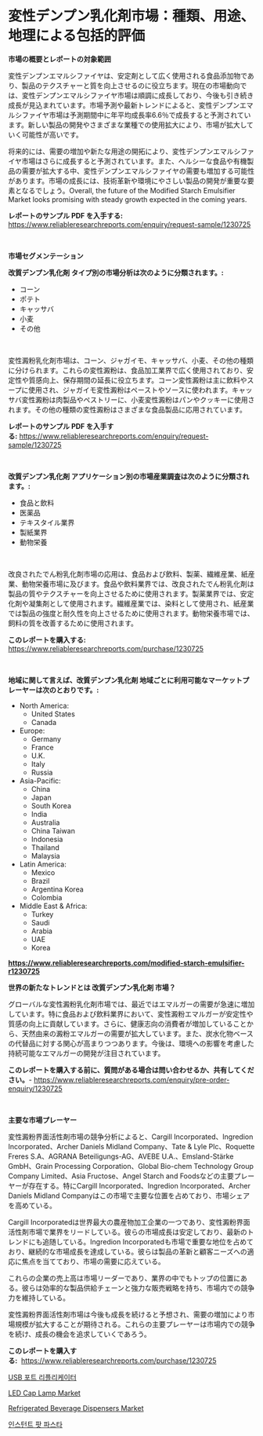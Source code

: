 <p><h1>変性デンプン乳化剤市場：種類、用途、地理による包括的評価</h1></p><p><strong>市場の概要とレポートの対象範囲</strong></p>
<p><p>変性デンプンエマルシファイヤは、安定剤として広く使用される食品添加物であり、製品のテクスチャーと質を向上させるのに役立ちます。現在の市場動向では、変性デンプンエマルシファイヤ市場は順調に成長しており、今後も引き続き成長が見込まれています。市場予測や最新トレンドによると、変性デンプンエマルシファイヤ市場は予測期間中に年平均成長率6.6％で成長すると予測されています。新しい製品の開発やさまざまな業種での使用拡大により、市場が拡大していく可能性が高いです。</p><p>将来的には、需要の増加や新たな用途の開拓により、変性デンプンエマルシファイヤ市場はさらに成長すると予測されています。また、ヘルシーな食品や有機製品の需要が拡大する中、変性デンプンエマルシファイヤの需要も増加する可能性があります。市場の成長には、技術革新や環境にやさしい製品の開発が重要な要素となるでしょう。Overall, the future of the Modified Starch Emulsifier Market looks promising with steady growth expected in the coming years.</p></p>
<p><strong>レポートのサンプル PDF を入手する:</strong> <a href="https://www.reliableresearchreports.com/enquiry/request-sample/1230725">https://www.reliableresearchreports.com/enquiry/request-sample/1230725</a></p>
<p>&nbsp;</p>
<p><strong>市場セグメンテーション</strong></p>
<p><strong>改質デンプン乳化剤 タイプ別の市場分析は次のように分類されます。:</strong></p>
<p><ul><li>コーン</li><li>ポテト</li><li>キャッサバ</li><li>小麦</li><li>その他</li></ul></p>
<p>&nbsp;</p>
<p><p>変性澱粉乳化剤市場は、コーン、ジャガイモ、キャッサバ、小麦、その他の種類に分けられます。これらの変性澱粉は、食品加工業界で広く使用されており、安定性や質感向上、保存期間の延長に役立ちます。コーン変性澱粉は主に飲料やスープに使用され、ジャガイモ変性澱粉はペーストやソースに使われます。キャッサバ変性澱粉は肉製品やペストリーに、小麦変性澱粉はパンやクッキーに使用されます。その他の種類の変性澱粉はさまざまな食品製品に応用されています。</p></p>
<p><strong>レポートのサンプル PDF を入手する:</strong>&nbsp;<a href="https://www.reliableresearchreports.com/enquiry/request-sample/1230725">https://www.reliableresearchreports.com/enquiry/request-sample/1230725</a></p>
<p>&nbsp;</p>
<p><strong> 改質デンプン乳化剤 アプリケーション別の市場産業調査は次のように分類されます。:</strong></p>
<p><ul><li>食品と飲料</li><li>医薬品</li><li>テキスタイル業界</li><li>製紙業界</li><li>動物栄養</li></ul></p>
<p>&nbsp;</p>
<p><p>改良されたでん粉乳化剤市場の応用は、食品および飲料、製薬、繊維産業、紙産業、動物栄養市場に及びます。食品や飲料業界では、改良されたでん粉乳化剤は製品の質やテクスチャーを向上させるために使用されます。製薬業界では、安定化剤や凝集剤として使用されます。繊維産業では、染料として使用され、紙産業では製品の強度と耐久性を向上させるために使用されます。動物栄養市場では、飼料の質を改善するために使用されます。</p></p>
<p><strong>このレポートを購入する:</strong>&nbsp; <a href="https://www.reliableresearchreports.com/purchase/1230725">https://www.reliableresearchreports.com/purchase/1230725</a></p>
<p>&nbsp;</p>
<p><strong>地域に関して言えば、改質デンプン乳化剤 地域ごとに利用可能なマーケットプレーヤーは次のとおりです。:</strong></p>
<p><ul>
    <li>
        North America:
        <ul>
            <li>United States</li>
            <li>Canada</li>
        </ul>
    </li>
    <li>
        Europe:
        <ul>
            <li>Germany</li>
            <li>France</li>
            <li>U.K.</li>
            <li>Italy</li>
            <li>Russia</li>
        </ul>
    </li>
    <li>
        Asia-Pacific:
        <ul>
            <li>China</li>
            <li>Japan</li>
            <li>South Korea</li>
            <li>India</li>
            <li>Australia</li>
            <li>China Taiwan</li>
            <li>Indonesia</li>
            <li>Thailand</li>
            <li>Malaysia</li>
        </ul>
    </li>
    <li>
        Latin America:
        <ul>
            <li>Mexico</li>
            <li>Brazil</li>
            <li>Argentina Korea</li>
            <li>Colombia</li>
        </ul>
    </li>
    <li>
        Middle East & Africa:
        <ul>
            <li>Turkey</li>
            <li>Saudi</li>
            <li>Arabia</li>
            <li>UAE</li>
            <li>Korea</li>
        </ul>
    </li>
    </ul></p>
<p><strong><a href="https://www.reliableresearchreports.com/modified-starch-emulsifier-r1230725">https://www.reliableresearchreports.com/modified-starch-emulsifier-r1230725</a></strong>&nbsp;</p>
<p><strong>世界の新たなトレンドとは 改質デンプン乳化剤 市場？</strong></p>
<p><p>グローバルな変性澱粉乳化剤市場では、最近ではエマルガーの需要が急速に増加しています。特に食品および飲料業界において、変性澱粉エマルガーが安定性や質感の向上に貢献しています。さらに、健康志向の消費者が増加していることから、天然由来の澱粉エマルガーの需要が拡大しています。また、炭水化物ベースの代替品に対する関心が高まりつつあります。今後は、環境への影響を考慮した持続可能なエマルガーの開発が注目されています。</p></p>
<p><strong>このレポートを購入する前に、質問がある場合は問い合わせるか、共有してください。</strong>- <a href="https://www.reliableresearchreports.com/enquiry/pre-order-enquiry/1230725">https://www.reliableresearchreports.com/enquiry/pre-order-enquiry/1230725</a></p>
<p>&nbsp;</p>
<p><strong>主要な市場プレーヤー</strong></p>
<p><p>変性澱粉界面活性剤市場の競争分析によると、Cargill Incorporated、Ingredion Incorporated、Archer Daniels Midland Company、Tate & Lyle Plc、Roquette Freres S.A、AGRANA Beteiligungs-AG、AVEBE U.A.、Emsland-Stärke GmbH、Grain Processing Corporation、Global Bio-chem Technology Group Company Limited、Asia Fructose、Angel Starch and Foodsなどの主要プレーヤーが存在する。特にCargill Incorporated、Ingredion Incorporated、Archer Daniels Midland Companyはこの市場で主要な位置を占めており、市場シェアを高めている。</p><p>Cargill Incorporatedは世界最大の農産物加工企業の一つであり、変性澱粉界面活性剤市場で業界をリードしている。彼らの市場成長は安定しており、最新のトレンドにも追随している。Ingredion Incorporatedも市場で重要な地位を占めており、継続的な市場成長を達成している。彼らは製品の革新と顧客ニーズへの適応に焦点を当てており、市場の需要に応えている。</p><p>これらの企業の売上高は市場リーダーであり、業界の中でもトップの位置にある。彼らは効率的な製品供給チェーンと強力な販売戦略を持ち、市場内での競争力を維持している。</p><p>変性澱粉界面活性剤市場は今後も成長を続けると予想され、需要の増加により市場規模が拡大することが期待される。これらの主要プレーヤーは市場内での競争を続け、成長の機会を追求していくであろう。</p></p>
<p><strong>このレポートを購入する:</strong>&nbsp;&nbsp;<a href="https://www.reliableresearchreports.com/purchase/1230725">https://www.reliableresearchreports.com/purchase/1230725</a></p>
<p><p><a href="https://medium.com/@piperhickle1/usb-%ED%8F%AC%ED%8A%B8-%EB%B3%B5%EC%A0%9C%EA%B8%B0-%EC%8B%9C%EC%9E%A5-%EA%B7%9C%EB%AA%A8%EB%8A%94-%EA%B8%80%EB%A1%9C%EB%B2%8C-%EC%82%B0%EC%97%85%EC%97%90%EC%84%9C-%EC%B5%9C%EA%B3%A0%EC%9D%98-%EB%A7%88%EC%BC%80%ED%8C%85-%EC%B1%84%EB%84%90%EC%9D%84-%EB%B3%B4%EC%97%AC%EC%A4%8D%EB%8B%88%EB%8B%A4-dac1bb7308e8">USB 포트 리플리케이터</a></p><p><a href="https://www.linkedin.com/pulse/analyzing-led-cap-lamp-market-global-industry-perspective-svhsc?trackingId=U3xHbt38ZtFJ3BtgRCJC9w%3D%3D">LED Cap Lamp Market</a></p><p><a href="https://www.linkedin.com/pulse/refrigerated-beverage-dispensers-market-comprehensive-assessment-owgef?trackingId=EkzZ%2By8LC3ZY%2BzNMV0rEPw%3D%3D">Refrigerated Beverage Dispensers Market</a></p><p><a href="https://medium.com/@piperhickle1/%EC%9D%B8%EC%8A%A4%ED%84%B4%ED%8A%B8-%ED%8F%AC%ED%8A%B8-%ED%8C%8C%EC%8A%A4%ED%83%80-%EC%8B%9C%EC%9E%A5-%EC%A0%84%EB%A7%9D-%EC%82%B0%EC%97%85-%EA%B0%9C%EC%9A%94-%EB%B0%8F-%EC%98%88%EC%B8%A1-2024%EB%85%84%EB%B6%80%ED%84%B0-2031%EB%85%84%EA%B9%8C%EC%A7%80-8d2f357d5317">인스턴트 팟 파스타</a></p></p>